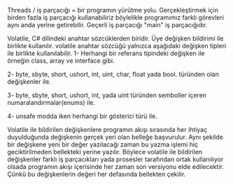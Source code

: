 Threads / iş parçacığı = bir programın yürütme yolu. Gerçekleştirmek için birden fazla iş parçacığı kullanabiliriz böylelikle programımız farklı görevleri aynı anda yerine getirebilir. Geçerli iş parçacığı "main" iş parçacığıdır.
 
Volatile, C# dilindeki anahtar sözcüklerden biridir. Üye değişken bildirimi ile birlikte kullanılır. volatile anahtar sözcüğü yalnızca aşağıdaki değişken tipleri ile birlikte kullanılabilir.
1- Herhangi bir referans tipindeki değişken ile örneğin class, array ve interface gibi.

2- byte, sbyte, short, ushort, int, uint, char, float yada bool. türünden olan değişkenler ile.

3- byte, sbyte, short, ushort, int, yada uint türünden semboller içeren numaralandırmalar(enums) ile.

4- unsafe modda iken herhangi bir gösterici türü ile.

 Volatile ile bildirilen değişkenlere programın akışı sırasında her ihtiyaç duyulduğunda değişkenin gerçek yeri olan belleğe başvurulur. Aynı şekilde bir değişkene yeni bir değer yazılacağı zaman bu yazma işlemi hiç geciktirilmeden bellekteki yerine yazılır. Böylece volatile ile bildirilen değişkenler farklı iş parçacıkları yada prosesler tarafından ortak kullanılıyor olsada programın akışı içerisinde her zaman son versiyonu elde edilecektir. Çünkü bu değişkenlerin değeri her defasında bellekten çekilir.
